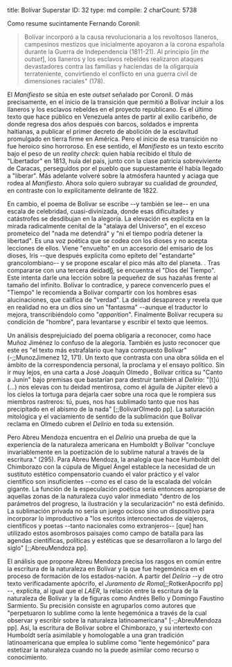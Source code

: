 title:          Bolívar Superstar
ID:             32
type:           md
compile:        2
charCount:      5738


Como resume sucintamente Fernando Coronil: 

> Bolívar incorporó a la causa revolucionaria a los revoltosos llaneros, campesinos mestizos que inicialmente apoyaron a la corona española durante la Guerra de Independencia (1811-21). Al principio [*in the outset*], los llaneros y los esclavos rebeldes realizaron ataques devastadores contra las familias y haciendas de la oligarquía terrateniente, convirtiendo el conflicto en una guerra civil de dimensiones raciales" (178). 

El _Manifiesto_ se sitúa en este _outset_ señalado por Coronil. O más precisamente, en el inicio de la transición que permitió a Bolívar incluir a los llaneros y los esclavos rebeldes en el proyecto republicano. Es el último texto que hace público en Venezuela antes de partir al exilio caribeño, de donde regresa dos años después con barcos, soldados e imprenta haitianas, a publicar el primer decreto de abolición de la esclavitud promulgado en tierra firme en América. Pero el inicio de esa transición no fue heroico sino horroroso. En ese sentido, el _Manifiesto_ es un texto escrito bajo el peso de un *reality check*: quien había recibido el título de "Libertador" en 1813, huía del país, junto con la clase patricia sobreviviente de Caracas, perseguidos por el pueblo que supuestamente él había llegado a "liberar". Más adelante volveré sobre la atmósfera haunted y aciaga que rodea al _Manifiesto_. Ahora solo quiero subrayar su cualidad de _grounded_, en contraste con lo explícitamente delirante de 1822.

En cambio, el poema de Bolívar se escribe --y también se lee-- en una escala de celebridad, cuasi-divinizada, donde esas dificultades y catástrofes se desdibujan en la alegoría. La elevación es explícita en la mirada radicalmente cenital de la "atalaya del Universo", en el exceso prometeico del "nada me detendrá" y "ni el tiempo podría detener la libertad". Es una voz poética que se codea con los dioses y no acepta lecciones de ellos. Viene "envuelto" en un accesorio del emisario de los dioses, Iris --que después explicita como epíteto del "estandarte" grancolombiano-- y se propone escalar el pico más alto del planeta. <!--[nota: sobre la controversia]-->. Tras compararse con una tercera deidad[6](#ftn12), se encuentra el "Dios del Tiempo". Este intenta darle una lección sobre la pequeñez de sus hazañas frente al tamaño del infinito. Bolívar lo contradice, y parece convencerlo pues el "Tiempo" le recomienda a Bolívar compartir con los hombres esas alucinaciones, que califica de "verdad". La deidad desaparece y revela que en realidad no era un dios sino un "fantasma" --aunque el traductor lo mejora, transcribiéndolo como "*apparition*". Finalmente Bolívar recupera su condición de "hombre", para levantarse y escribir el texto que leemos.

Un análisis desprejuiciado del poema obligaría a reconocer, como hace Muñoz Jiménez lo confuso de la alegoría. También es justo reconocer que este es "el texto más estrafalario que haya compuesto Bolívar" (-;;MunozJimenez 12, 171). Un texto que contrasta con una obra sólida en el ámbito de la correspondencia personal, la proclama y el ensayo político. Sin ir muy lejos, en una carta a José Joaquín Olmedo <!-- de qué año-->, Bolívar critica su "Canto a Junín" bajo premisas que bastarían para destruir también al *Delirio*: "[t]ú (...) nos elevas con tu deidad mentirosa, como el águila de Júpiter elevó a los cielos la tortuga para dejarla caer sobre una roca que le rompiera sus miembros rastreros: tú, pues, nos has sublimado tanto que nos has precipitado en el abismo de la nada"  [;;BolivarOlmedo pp]. La saturación mitológica y el vaciamiento de sentido de la sublimación que Bolívar reclama en Olmedo cubren el *Delirio* en toda su extensión. 

Pero Abreu Mendoza encuentra en el *Delirio* una prueba de que la experiencia de la naturaleza americana en Humboldt y Bolívar "concluye invariablemente en la poetización de lo sublime natural a través de la escritura." (295). Para Abreu Mendoza, la analogía que hace Humboldt del Chimborazo con la cúpula de Miguel Ángel establece la necesidad de un sustituto estético compensatorio cuando el valor práctico y el valor científico son insuficientes --como es el caso de la escalada del volcán gigante. La función de la especulación poética sería entonces apropiarse de aquellas zonas de la naturaleza cuyo valor inmediato "dentro de los parámetros del progreso, la ilustración y la secularización" no está definido.  La sublimación privada no sería un juego ocioso sino un dispositivo para incorporar lo improductivo a "los escritos interconectados de viajeros, científicos y poetas --tanto nacionales como extranjeros-- [que] han utilizado estos asombrosos paisajes como campo de batalla para las agendas científicas, políticas y estéticas que se desarrollaron a lo largo del siglo" [;;AbreuMendoza pp]. 

El análisis que propone Abreu Mendoza precisa los rasgos en común entre la escritura de la naturaleza en Bolívar y la que fue hegemónica en el proceso de formación de los estados-nación. A partir del _Delirio_ --y de otro texto verificadamente apócrifo, el _Juramento de Roma_[;;RotkerApocrifo pp] --,  explicita, al igual que el _LAER_, la relación entre la escritura de la naturaleza de Bolívar y la de figuras como Andrés Bello y Domingo Faustino Sarmiento. Su precisión consiste en agruparlos como autores que "perpetuaron lo sublime como la lente hegemónica a través de la cual observar y escribir sobre la naturaleza latinoamericana" [-;;AbreuMendoza pp]. Así, la escritura de Bolívar sobre el Chimborazo, y su intertexto con Humboldt sería asimilable y homologable a una gran tradición latinoamericana que emplea lo sublime como "lente hegemónico" para estetizar la naturaleza cuando no la puede asimilar como recurso o conocimiento.